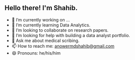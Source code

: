 ## Hello there! I'm Shahib.

- 🔭 I’m currently working on ...
- 🌱 I’m currently learning Data Analytics.
- 👯 I’m looking to collaborate on research papers.
- 🤔 I’m looking for help with building a data analyst portfolio.
- 💬 Ask me about medical scribing.
- 📫 How to reach me: anowermdshahib@gmail.com
- 😄 Pronouns: he/his/him
<!--
**isobeyan/isobeyan** is a ✨ _special_ ✨ repository because its `README.md` (this file) appears on your GitHub profile.

Here are some ideas to get you started:


-->
